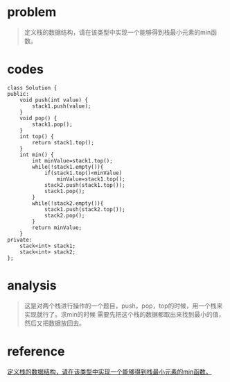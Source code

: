 # problem
>定义栈的数据结构，请在该类型中实现一个能够得到栈最小元素的min函数。

# codes
```
class Solution {
public:
    void push(int value) {
        stack1.push(value);
    }
    void pop() {
        stack1.pop();
    }
    int top() {
        return stack1.top();
    }
    int min() {
        int minValue=stack1.top();
        while(!stack1.empty()){
            if(stack1.top()<minValue)
                minValue=stack1.top();
            stack2.push(stack1.top());
            stack1.pop();
        }
        while(!stack2.empty()){
            stack1.push(stack2.top());
            stack2.pop();
        }
        return minValue;
    }
private:
    stack<int> stack1;
    stack<int> stack2;
};
```
# analysis
>这是对两个栈进行操作的一个题目，push，pop，top的时候，用一个栈来实现就行了。求min的时候
>需要先把这个栈的数据都取出来找到最小的值，然后又把数据放回去。
# reference
[定义栈的数据结构，请在该类型中实现一个能够得到栈最小元素的min函数。][1]

[1]: https://www.cnblogs.com/wdan2016/p/5945507.html
